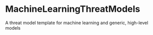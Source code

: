 # MachineLearningThreatModels
A threat model template for machine learning and generic, high-level models
